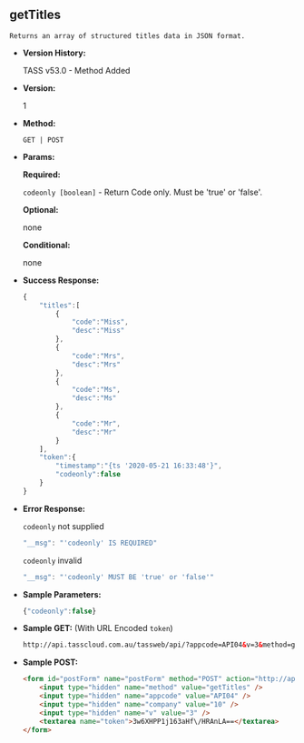**getTitles**
----
	Returns an array of structured titles data in JSON format.

* **Version History:**

	TASS v53.0 - Method Added

* **Version:**

	1

* **Method:**

	`GET | POST`
  
* **Params:**

   **Required:**
 
	`codeonly [boolean]` - Return Code only. Must be 'true' or 'false'.                    

   **Optional:**

	none

   **Conditional:**

	none

* **Success Response:**

    ```javascript
	{
	    "titles":[
	        {
	            "code":"Miss",
	            "desc":"Miss"
	        },
	        {
	            "code":"Mrs",
	            "desc":"Mrs"
	        },
	        {
	            "code":"Ms",
	            "desc":"Ms"
	        },
	        {
	            "code":"Mr",
	            "desc":"Mr"
	        }
	    ],
	    "token":{
	        "timestamp":"{ts '2020-05-21 16:33:48'}",
	        "codeonly":false
	    }
	}
    ```
 
* **Error Response:**

    `codeonly` not supplied
    ```javascript
    "__msg": "'codeonly' IS REQUIRED"
    ```

    `codeonly` invalid
    ```javascript
    "__msg": "'codeonly' MUST BE 'true' or 'false'"
    ```
    
* **Sample Parameters:**

	```javascript
	{"codeonly":false}
	```

* **Sample GET:** (With URL Encoded `token`)

	```HTML
	http://api.tasscloud.com.au/tassweb/api/?appcode=API04&v=3&method=getTitles&token=3w6XHPP1j163aHf%2FHRAnLA%3D%3D&company=10
	```
  
* **Sample POST:**

	```HTML
	<form id="postForm" name="postForm" method="POST" action="http://api.tasscloud.com.au/tassweb/api/">
		<input type="hidden" name="method" value="getTitles" />
		<input type="hidden" name="appcode" value="API04" />
		<input type="hidden" name="company" value="10" />
		<input type="hidden" name="v" value="3" />
		<textarea name="token">3w6XHPP1j163aHf\/HRAnLA==</textarea>
	</form>
	```